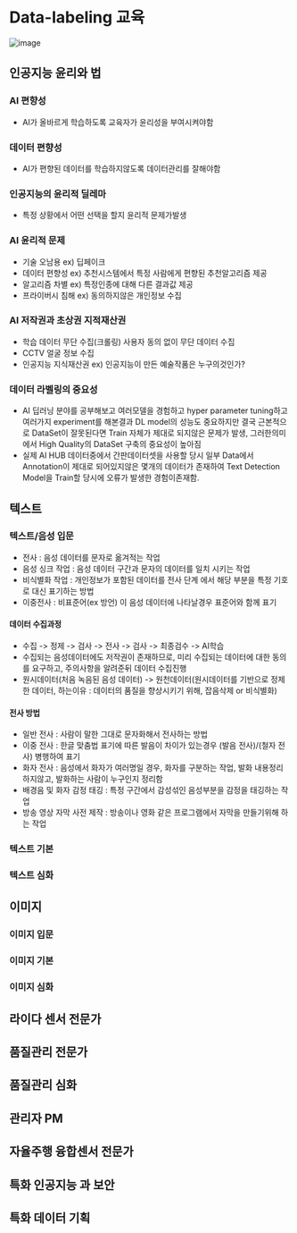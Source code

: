 # Data-labeling 교육
![image](https://user-images.githubusercontent.com/54635552/177774200-b31e9d44-18f2-4b4d-9bc4-a46f2515332c.png)


## 인공지능 윤리와 법
### AI 편향성
- AI가 올바르게 학습하도록 교육자가 윤리성을 부여시켜야함
### 데이터 편향성
- AI가 편향된 데이터를 학습하지않도록 데이터관리를 잘해야함
### 인공지능의 윤리적 딜레마
- 특정 상황에서 어떤 선택을 할지 윤리적 문제가발생
### AI 윤리적 문제
- 기술 오남용 ex) 딥페이크
- 데이터 편향성 ex) 추천시스템에서 특정 사람에게 편향된 추천알고리즘 제공
- 알고리즘 차별 ex) 특정인종에 대해 다른 결과값 제공
- 프라이버시 침해 ex) 동의하지않은 개인정보 수집

### AI 저작권과 초상권 지적재산권
- 학습 데이터 무단 수집(크롤링) 
사용자 동의 없이 무단 데이터 수집
- CCTV 얼굴 정보 수집
- 인공지능 지식재산권 ex) 인공지능이 만든 예술작품은 누구의것인가?

### 데이터 라벨링의 중요성
- AI 딥러닝 분야를 공부해보고 여러모델을 경험하고 hyper parameter tuning하고 여러가지 experiment를 해본결과 DL model의 성능도 중요하지만 결국 근본적으로 DataSet이 잘못된다면 Train 자체가 제대로 되지않은 문제가 발생, 그러한의미에서 High Quality의 DataSet 구축의 중요성이 높아짐
- 실제 AI HUB 데이터중에서 간판데이터셋을 사용할 당시 일부 Data에서 Annotation이 제대로 되어있지않은 몇개의 데이터가 존재하여 Text Detection Model을 Train할 당시에 오류가 발생한 경험이존재함.

## 텍스트

### 텍스트/음성 입문
- 전사 : 음성 데이터를 문자로 옮겨적는 작업
- 음성 싱크 작업 : 음성 데이터 구간과 문자의 데이터를 일치 시키는 작업
- 비식별화 작업 : 개인정보가 포함된 데이터를 전사 단계 에서 해당 부분을 특정 기호로 대신 표기하는 방법
- 이중전사 : 비표준어(ex 방언) 이 음성 데이터에 나타날경우 표준어와 함께 표기

#### 데이터 수집과정
- 수집 -> 정제 -> 검사 -> 전사 -> 검사 -> 최종검수 -> AI학습
- 수집되는 음성데이터에도 저작권이 존재하므로, 미리 수집되는 데이터에 대한 동의를 요구하고, 주의사항을 알려준뒤 데이터 수집진행
- 원시데이터(처음 녹음된 음성 데이터) -> 원천데이터(원시데이터를 기반으로 정제한 데이터, 하는이유 : 데이터의 품질을 향상시키기 위해, 잡음삭제 or 비식별화)

#### 전사 방법
- 일반 전사 : 사람이 말한 그대로 문자화해서 전사하는 방법
- 이중 전사 : 한글 맞춤법 표기에 따른 발음이 차이가 있는경우 (발음 전사)/(철자 전사) 병행하여 표기
- 화자 전사 : 음성에서 화자가 여러명일 경우, 화자를 구분하는 작업, 발화 내용정리하지않고, 발화하는 사람이 누구인지 정리함
- 배경음 및 화자 감정 태깅 : 특정 구간에서 감성섞인 음성부분을 감정을 태깅하는 작업
- 방송 영상 자막 사전 제작 : 방송이나 영화 같은 프로그램에서 자막을 만들기위해 하는 작업

### 텍스트 기본

### 텍스트 심화

## 이미지

### 이미지 입문

### 이미지 기본

### 이미지 심화


## 라이다 센서 전문가 

## 품질관리 전문가 

## 품질관리 심화

## 관리자 PM

## 자율주행 융합센서 전문가

## 특화 인공지능 과 보안

## 특화 데이터 기획
